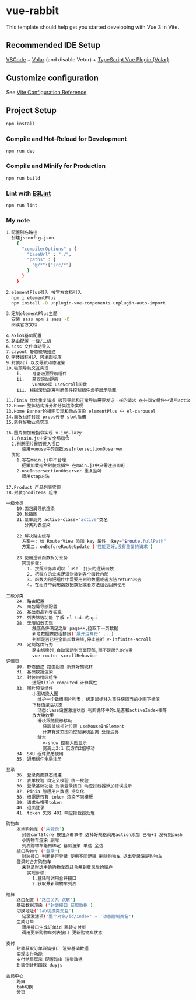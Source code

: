 # vue-rabbit

This template should help get you started developing with Vue 3 in Vite.

## Recommended IDE Setup

[VSCode](https://code.visualstudio.com/) + [Volar](https://marketplace.visualstudio.com/items?itemName=Vue.volar) (and disable Vetur) + [TypeScript Vue Plugin (Volar)](https://marketplace.visualstudio.com/items?itemName=Vue.vscode-typescript-vue-plugin).

## Customize configuration

See [Vite Configuration Reference](https://vitejs.dev/config/).

## Project Setup

```sh
npm install
```

### Compile and Hot-Reload for Development

```sh
npm run dev
```

### Compile and Minify for Production

```sh
npm run build
```

### Lint with [ESLint](https://eslint.org/)

```sh
npm run lint
```

### My note

```sh
1.配置别名路径
  创建jsconfig.json
    {
      "compilerOptions" : {
        "baseUrl" : "./",
        "paths" : {
          "@/*":["src/*"]
        }
      }
    }
    
2.elementPlus引入 按官方文档引入
  npm i elementPlus
  npm install -D unplugin-vue-components unplugin-auto-import

3.定制elementPlus主题
  安装 sass npm i sass -D
  阅读官方文档
  
4.axios基础配置
5.路由配置 一级/二级
6.scss 文件自动导入
7.Layout 静态模块搭建
8.字体图标引入 阿里图标库
9.封装api 以及导航动态渲染
10.吸顶导航交互实现
    i.    准备吸顶导航组件 
    ii.   获取滚动距离 
          VueUse库 useScroll函数
    iii. 根据滚动距离判断条件控制组件盒子展示隐藏    

11.Pinia 优化重复请求 吸顶导航和正常导航需要发送一样的请求 在共同父组件中调用action函数   
12.Home 整体结构拆分和分类渲染实现
13.Home Banner轮播图实现和动态渲染 elementPlus 中 el-carousel
14.面板组件封装 props传参 slot插槽
15.新鲜好物业务实现

16.图片懒加载指令实现 v-img-lazy
  1.在main.js中定义全局指令
  2.判断图片是否进入视口
      使用vueuse中的函数useIntersectionObserver
  优化
    1.写在main.js中不合理 
      把懒加载指令封装成插件 在main.js中只需注册即可
    2.useIntersectionObserver 重复监听
      调用stop方法
      
17.Product 产品列表实现
18.封装gooditems 组件

一级分类      
    19.面包屑导航渲染
    20.轮播图
    21.菜单高亮 active-class="active"类名
       分类列表渲染
       
    22.解决路由缓存
      方案一: 给 RouterView 添加 key 属性 :key="$route.fullPath"    
      方案二: onBeforeRouteUpdate ('性能更好,没有重复的请求')
      
    23.使用逻辑函数拆分业务
      实现步骤:
        1. 按照业务声明以 `use` 打头的逻辑函数
        2. 把独立的业务逻辑封装到各个函数内部
        3. 函数内部把组件中需要用到的数据或者方法return出去
        4. 在组件中调用函数把数据或者方法组合回来使用
        
二级分类
    24. 路由配置
    25. 面包屑导航配置
    26. 基础商品列表实现
    27. 列表筛选功能 了解 el-tab 的api
    28. 无限加载实现
          触底条件满足之后 page++,拉取下一页数据
          新老数据做数组拼接('展开运算符' ...)
          判断是否已经全部加载完毕,停止监听 v-infinite-scroll
    29. 定制路由行为
          路由切换时,自动滚动到页面顶部,而不是原先的位置  
          vue-router scrollBehavior    
详情页
    30. 静态搭建 路由配置 新鲜好物跳转
    31. 基础数据渲染
    32. 封装热榜区组件
          适配title computed 计算属性
    33. 图片预览组件
          小图切换大图
            维护一个数组图片列表, 绑定鼠标移入事件获取当前小图下标值 
          下标值激活状态
            动态class设置激活状态 判断循环中的i是否和activeIndex相等
          放大镜效果
            滑块跟随鼠标移动
              获取鼠标相对位置 useMouseInElement  
              计算有效范围内控制滑块距离 处理边界
            放大
              v-show 控制大图显示
              宽高比2:1 反方向2倍移动    
    34. SKU 组件熟悉使用
    35. 通用组件全局注册

登录
    36. 登录页面静态搭建
    37. 表单校验 自定义校验 统一校验
    38. 登录基础功能 封装登录接口 响应拦截器添加错误提示           
    37. Pinia 管理用户数据 持久化
    38. 根据是否有 token 渲染不同模板
    39. 请求头携带token 
    40. 退出登录
    41. token 失效 401 响应拦截器处理

购物车
    本地购物车 ('未登录')  
      封装cartStore 按钮点击事件 选择好规格调用action添加 已有+1 没有则push
      小购物车渲染 删除 
      列表购物车路由绑定 基础渲染 单选 全选
    接口购物车 ('登录')
      封装接口 判断是否登录 使用不同逻辑 删除购物车 退出登录清楚购物车
    登录时合并购物车  
      未登录时选中的购物车商品合并到登录后的账户
        实现步骤:
          1.登陆时调用合并接口
          2.获取最新购物车列表
    
结算
    路由配置 ('路由关系 跳转')    
    基础数据渲染 ('封装接口 获取数据')
    切换地址('tab切换类交互')
      记录激活项('整个对象/id/index' + '动态控制类名')
    生成订单
      调用接口生成订单id 跳转支付页
      调用更新购物车列表接口 更新购物车状态

支付
    封装获取订单详情接口 渲染基础数据
    实现支付功能
    支付结果展示 配置路由 渲染数据       
    封装倒计时函数 dayjs
    
会员中心
    路由
    tab切换 
    分页   
```
